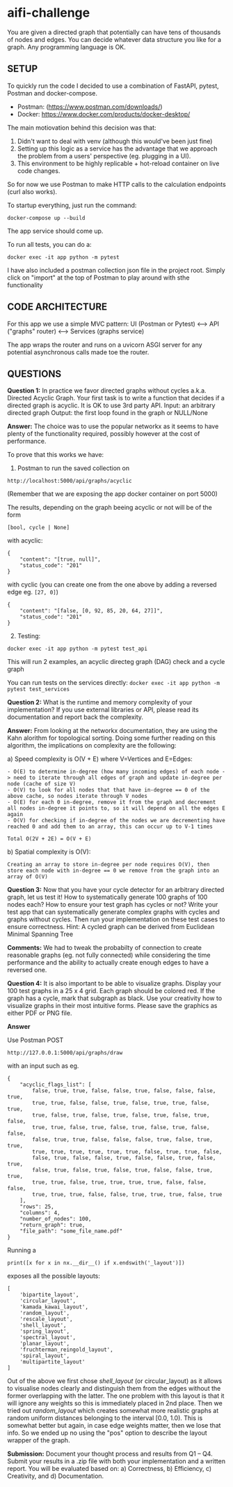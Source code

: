 # aifi-challenge

You are given a directed graph that potentially can have tens of thousands of nodes and edges. You can
decide whatever data structure you like for a graph. Any programming language is OK.

SETUP
-----
To quickly run the code I decided to use a combination of FastAPI, pytest, Postman and docker-compose.
- Postman: (https://www.postman.com/downloads/)
- Docker: https://www.docker.com/products/docker-desktop/

The main motiovation behind this decision was that:

1. Didn't want to deal with venv (although this would've been just fine)
2. Setting up this logic as a service has the advantage that we approach the problem from a users' perspective (eg. plugging in a UI). 
3. This environment to be highly replicable + hot-reload container on live code changes.

So for now we use Postman to make HTTP calls to the calculation endpoints (curl also works).

To startup everything, just run the command: 

```docker-compose up --build```

The app service should come up.

To run all tests, you can do a:

```docker exec -it app python -m pytest```

I have also included a postman collection json file in the project root. Simply click on "import" at the top of Postman
to play around with sthe functionality

CODE ARCHITECTURE
-----------------

For this app we use a simple MVC pattern:
UI (Postman or Pytest) <--> API ("graphs" router) <--> Services (graphs service)

The app wraps the router and runs on a uvicorn ASGI server for any potential asynchronous calls made toe the router.


QUESTIONS
---------

**Question 1:**
In practice we favor directed graphs without cycles a.k.a. Directed Acyclic Graph. Your first task is to
write a function that decides if a directed graph is acyclic. It is OK to use 3rd party API.
Input: an arbitrary directed graph
Output: the first loop found in the graph or NULL/None

**Answer:**
The choice was to use the popular networkx as it seems to have plenty of the 
functionality required, possibly however at the cost of performance.

To prove that this works we have:
1. Postman to run the saved collection on 

```http://localhost:5000/api/graphs/acyclic```

(Remember that we are exposing the app docker container on port 5000)

The results, depending on the graph beeing acyclic or not will be of the form 

```[bool, cycle | None]```


with acyclic:

```
{
    "content": "[true, null]",
    "status_code": "201"
}
```

with cyclic (you can create one from the one above by adding a reversed edge eg. ```[27, 0]```)

```
{
    "content": "[false, [0, 92, 85, 20, 64, 27]]",
    "status_code": "201"
}
```

2. Testing:

```docker exec -it app python -m pytest test_api```

This will run 2 examples, an acyclic directeg graph (DAG) check and a cycle graph

You can run tests on the services directly:
```docker exec -it app python -m pytest test_services```


**Question 2:**
What is the runtime and memory complexity of your implementation? If you use external libraries or
API, please read its documentation and report back the complexity.

**Answer:**
From looking at the networkx documentation, they are using the Kahn alorithm for topological sorting.
Doing some further reading on this algorithm, the implications on complexity are the following:

a) Speed complexity is O(V + E) where V=Vertices and E=Edges:

    - O(E) to determine in-degree (how many incoming edges) of each node -> need to iterate through all edges of graph and update in-degree per node (cache of size V)
    - O(V) to look for all nodes that that have in-degree == 0 of the above cache, so nodes iterate through V nodes
    - O(E) for each 0 in-degree, remove it from the graph and decrement all nodes in-degree it points to, so it will depend on all the edges E again
    - O(V) for checking if in-degree of the nodes we are decrementing have reached 0 and add them to an array, this can occur up to V-1 times

    Total O(2V + 2E) = O(V + E)

b) Spatial complexity is O(V):
    
    Creating an array to store in-degree per node requires O(V), then store each node with in-degree == 0 we remove from the graph into an array of O(V)


**Question 3:**
Now that you have your cycle detector for an arbitrary directed graph, let us test it! How to
systematically generate 100 graphs of 100 nodes each? How to ensure your test graph has cycles or not?
Write your test app that can systematically generate complex graphs with cycles and graphs without
cycles. Then run your implementation on these test cases to ensure correctness.
Hint: A cycled graph can be derived from Euclidean Minimal Spanning Tree


**Comments:**
We had to tweak the probabilty of connection to create reasonable graphs (eg. not fully connected)
while considering the time performance and the ability to actually create enough edges to have a reversed one.

**Question 4:**
It is also important to be able to visualize graphs. Display your 100 test graphs in a 25 x 4 grid. Each
graph should be colored red. If the graph has a cycle, mark that subgraph as black. Use your creativity
how to visualize graphs in their most intuitive forms. Please save the graphics as either PDF or PNG file.

**Answer**

Use Postman POST

```http://127.0.0.1:5000/api/graphs/draw```

with an input such as eg.

```
{
	"acyclic_flags_list": [
		false, true, true, false, false, true, false, false, false, true, 
	    true, true, false, false, true, false, true, true, false, true, 
	    true, false, true, false, true, false, true, false, true, false, 
	    true, true, false, true, false, true, false, true, false, false, 
	    false, true, true, false, false, false, true, false, true, true, 
	    true, true, true, true, true, true, false, true, true, false, 
	    false, true, false, false, true, false, false, true, false, true, 
	    false, true, false, true, false, true, false, false, true, true, 
	    true, true, false, true, true, true, true, false, false, false, 
	    true, true, true, false, false, true, true, true, false, true
	],
	"rows": 25,
	"columns": 4,
	"number_of_nodes": 100,
	"return_graph": true,
	"file_path": "some_file_name.pdf"
}
```

Running a

```print([x for x in nx.__dir__() if x.endswith('_layout')])```

exposes all the possible layouts:

```
[
    'bipartite_layout',
    'circular_layout',
    'kamada_kawai_layout',
    'random_layout',
    'rescale_layout',
    'shell_layout',
    'spring_layout',
    'spectral_layout',
    'planar_layout',
    'fruchterman_reingold_layout',
    'spiral_layout',
    'multipartite_layout'
]
```

Out of the above we first chose *shell_layout* (or circular_layout) as it allows to visualise nodes 
clearly and distinguish them from the edges without the former overlapping with the latter. 
The one problem with this layout is that it will ignore any weights so this is immediately placed in 2nd 
place. 
Then we tried out *random_layout* which creates somewhat more realistic graphs at random uniform distances 
belonging to the interval [0.0, 1.0). This is somewhat better but again, in case edge weights matter, then we lose that info.
So we ended up no using the "pos" option to describe the layout wrapper of the graph.



**Submission:**
Document your thought process and results from Q1 – Q4. Submit your results in a .zip file with both
your implementation and a written report. You will be evaluated based on: a) Correctness, b) Efficiency,
c) Creativity, and d) Documentation. 